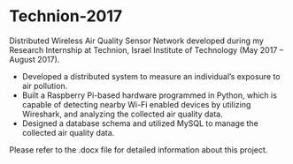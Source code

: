 # Technion-2017
Distributed Wireless Air Quality Sensor Network developed during my Research Internship at Technion, Israel Institute of Technology (May 2017 – August 2017).

- Developed a distributed system to measure an individual’s exposure to air pollution.
- Built a Raspberry Pi-based hardware programmed in Python, which is capable of detecting nearby Wi-Fi enabled devices by utilizing Wireshark, and analyzing the collected air quality data.
- Designed a database schema and utilized MySQL to manage the collected air quality data.

Please refer to the .docx file for detailed information about this project.
